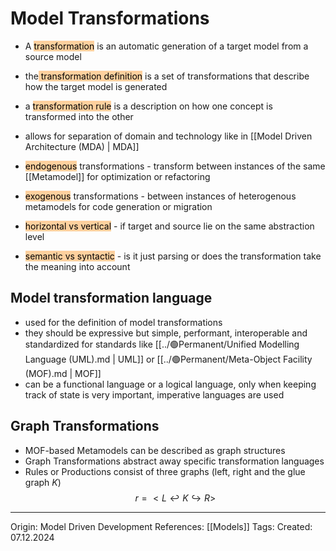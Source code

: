 # Model Transformations

- A <mark style="background: #FFB86CA6;">transformation</mark> is an automatic generation of a target model from a source model
- the<mark style="background: #FFB86CA6;"> transformation definition</mark> is a set of transformations that describe how the target model is generated
- a <mark style="background: #FFB86CA6;">transformation rule</mark> is a description on how one concept is transformed into the other

- allows for separation of domain and technology like in [[Model Driven Architecture (MDA) | MDA]]
- <mark style="background: #FFB86CA6;">endogenous</mark> transformations - transform between instances of the same [[Metamodel]] for optimization or refactoring
- <mark style="background: #FFB86CA6;">exogenous</mark> transformations - between instances of heterogenous metamodels for code generation or migration
- <mark style="background: #FFB86CA6;">horizontal vs vertical</mark> - if target and source lie on the same abstraction level
- <mark style="background: #FFB86CA6;">semantic vs syntactic</mark> - is it just parsing or does the transformation take the meaning into account

## Model transformation language

- used for the definition of model transformations
- they should be expressive but simple, performant, interoperable and standardized for standards like [[../🟢Permanent/Unified Modelling Language (UML).md | UML]] or [[../🟢Permanent/Meta-Object Facility (MOF).md | MOF]] 
- can be a functional language or a logical language, only when keeping track of state is very important, imperative languages are used

## Graph Transformations

- MOF-based Metamodels can be described as graph structures
- Graph Transformations abstract away specific transformation languages
- Rules or Productions consist of three graphs (left, right and the glue graph $K$)
	$$r = <L \hookleftarrow K \hookrightarrow R>$$


---

Origin: Model Driven Development
References: [[Models]]
Tags: 
Created: 07.12.2024

